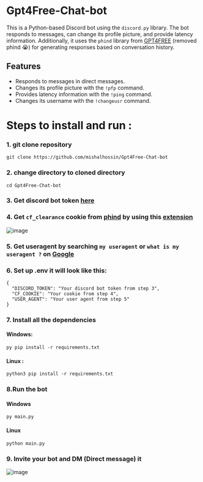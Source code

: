 # Gpt4Free-Chat-bot
This is a Python-based Discord bot using the `discord.py` library. The bot responds to messages, can change its profile picture, and provide latency information. Additionally, it uses the `phind` library from [GPT4FREE](https://github.com/xtekky/gpt4free) (removed phind 😭) for generating responses based on conversation history.

## Features

- Responds to messages in direct messages.
- Changes its profile picture with the `!pfp` command.
- Provides latency information with the `!ping` command.
- Changes its username with the `!changeusr` command.

# Steps to install and run :
### 1. git clone repository
```
git clone https://github.com/mishalhossin/Gpt4Free-Chat-bot
```
### 2. change directory to cloned directory
```
cd Gpt4Free-Chat-bot
```
### 3. Get discord bot token [here](https://discord.com/developers/applications)
### 4. Get `cf_clearance` cookie from [phind](https://www.phind.com/) by using this [extension](https://chrome.google.com/webstore/detail/cookie-editor/hlkenndednhfkekhgcdicdfddnkalmdm)
![image](https://media.discordapp.net/attachments/1085616784100560966/1101787228696481852/image.png)
### 5. Get useragent by searching `my useragent` or `what is my useragent ?` on [Google](https://google.com)
### 6. Set up .env it will look like this:
```
{
  "DISCORD_TOKEN": "Your discord bot token from step 3",
  "CF_COOKIE": "Your cookie from step 4",
  "USER_AGENT": "Your user agent from step 5"
}
```
### 7. Install all the dependencies
#### Windows:
```
py pip install -r requirements.txt
```
#### Linux :
```
python3 pip install -r requirements.txt
```
### 8.Run the bot
#### Windows
```
py main.py
```
#### Linux
```
python main.py
```
### 9. Invite your bot and DM (Direct message) it
![image](https://user-images.githubusercontent.com/91066601/235293746-60257d85-9a7c-4396-9f42-cea92ab78cf8.png)
